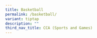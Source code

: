 ```yaml
---
title: Basketball
permalink: /basketball/
variant: tiptap
description: ""
third_nav_title: CCA (Sports and Games)
---
```

